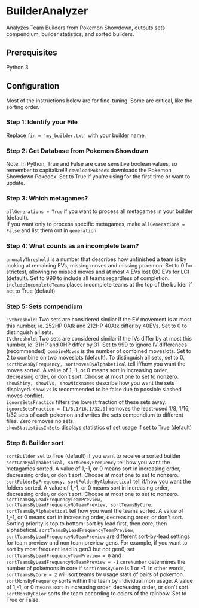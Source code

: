 # BuilderAnalyzer
Analyzes Team Builders from Pokemon Showdown, outputs sets compendium, builder statistics, and sorted builders.  
## Prerequisites
Python 3
## Configuration
Most of the instructions below are for fine-tuning.  Some are critical, like the sorting order.  
### Step 1: Identify your File
Replace 
```fin = 'my_builder.txt'```
with your builder name.  
### Step 2: Get Database from Pokemon Showdown
Note: In Python, True and False are case sensitive boolean values, so remember to capitalize!!!
```downloadPokedex``` downloads the Pokemon Showdown Pokedex.  Set to True if you're using for the first time or want to update.  
### Step 3: Which metagames?
```allGenerations = True``` if you want to process all metagames in your builder (default).  
If you want only to process specific metagames, make ```allGenerations = False``` and list them out in ```generation```
### Step 4: What counts as an incomplete team?  
```anomalyThreshold``` is a number that describes how unfinished a team is by looking at remaining EVs, missing moves and missing pokemon.  Set to 0 for strictest, allowing no missed moves and at most 4 EVs lost (80 EVs for LC) (default).  Set to 999 to include all teams regardless of completion.  
```includeIncompleteTeams``` places incomplete teams at the top of the builder if set to True (default)
### Step 5: Sets compendium
```EVthreshold```: Two sets are considered similar if the EV movement is at most this number, ie. 252HP 0Atk and 212HP 40Atk differ by 40EVs.  Set to 0 to distinguish all sets.  
```IVthreshold```: Two sets are considered similar if the IVs differ by at most this number, ie. 31HP and 0HP differ by 31.  Set to 999 to ignore IV differences (recommended)
```combineMoves``` is the number of combined moveslots.  Set to 2 to combine on two moveslots (default).  To distinguish all sets, set to 0.  
```sortMovesByFrequency, sortMovesByAlphabetical``` tell if/how you want the moves sorted.  A value of 1,-1, or 0 means sort in increasing order, decreasing order, or don't sort.  Choose at most one to set to nonzero.  
```showShiny, showIVs, showNicknames``` describe how you want the sets displayed.  ```showIVs``` is recommended to be false due to possible slashed moves conflict.  
```ignoreSetsFraction``` filters the lowest fraction of these sets away.  ```ignoreSetsFraction = [1/8,1/16,1/32,0]``` removes the least-used 1/8, 1/16, 1/32 sets of each pokemon and writes the sets compendium to different files.  Zero removes no sets.  
```showStatisticsInSets``` displays statistics of set usage if set to True (default)
### Step 6: Builder sort
```sortBuilder``` set to True (default) if you want to receive a sorted builder
```sortGenByAlphabetical, sortGenByFrequency``` tell how you want the metagames sorted.  A value of 1,-1, or 0 means sort in increasing order, decreasing order, or don't sort.  Choose at most one to set to nonzero.  
```sortFolderByFrequency, sortFolderByAlphabetical``` tell if/how you want the folders sorted.  A value of 1,-1, or 0 means sort in increasing order, decreasing order, or don't sort.  Choose at most one to set to nonzero.  
```sortTeamsByLeadFrequencyTeamPreview, sortTeamsByLeadFrequencyNoTeamPreview, sortTeamsByCore, sortTeamsByAlphabetical``` tell how you want the teams sorted.  A value of 1,-1, or 0 means sort in increasing order, decreasing order, or don't sort.  Sorting priority is top to bottom: sort by lead first, then core, then alphabetical.  ```sortTeamsByLeadFrequencyTeamPreview, sortTeamsByLeadFrequencyNoTeamPreview``` are different sort-by-lead settings for team preview and non team preview gens.  For example, if you want to sort by most frequent lead in gen3 but not gen6, set ```sortTeamsByLeadFrequencyTeamPreview = 0``` and ```sortTeamsByLeadFrequencyNoTeamPreview = -1```
```coreNumber``` determines the number of pokemons in core if ```sortTeamsByCore``` is 1 or -1.  In other words, ```sortTeamsByCore = 2``` will sort teams by usage stats of pairs of pokemon.  
```sortMonsByFrequency``` sorts within the team by individual mon usage.  A value of 1,-1, or 0 means sort in increasing order, decreasing order, or don't sort.  
```sortMonsByColor``` sorts the team according to colors of the rainbow.  Set to True or False.  

